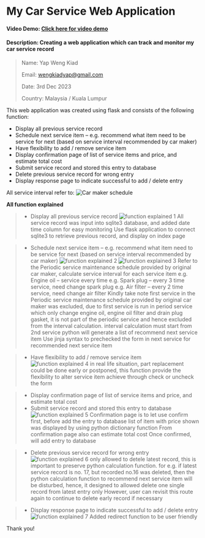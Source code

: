 ﻿
# My Car Service Web Application
#### Video Demo:  [Click here for video demo](https://youtu.be/wuNVpyZ4Fog)
#### Description:  Creating a web application which can track and monitor my car service record

> Name: Yap Weng Kiad
>
> Email: wengkiadyap@gmail.com
>
> Date: 3rd Dec 2023
>
> Country: Malaysia / Kuala Lumpur

This web application was created using flask and consists of the following function:

 - Display all previous service record
 - Schedule next service item – e.g. recommend what item need to be service for next (based on service interval recommended by car maker)
 - Have flexibility to add / remove service item
 - Display confirmation page of list of service items and price, and estimate total cost
 - Submit service record and stored this entry to database
 - Delete previous service record for wrong entry
 - Display response page to indicate successful to add / delete entry

All service interval refer to:
![Car maker schedule](https://i.imgur.com/hIDOrs0.png)

**All function explained**

>  - Display all previous service record
>  ![function explained 1](https://i.imgur.com/9eCVU3q.png)
> All service record was input into sqlite3 database, and added date time column for easy monitoring
> Use flask application to connect sqlite3 to retrieve previous record, and display on index page


> - Schedule next service item – e.g. recommend what item need to be service for next (based on service interval recommended by car maker)
> ![function explained 2](https://i.imgur.com/pipSuUd.png)
> ![function explained 3](https://i.imgur.com/GTjTPFU.png)
> Refer to the Periodic service maintenance schedule provided by original car maker, calculate service interval for each service item
> e.g. Engine oil – service every time
> e.g. Spark plug – every 3 time service, need change spark plug
> e.g. Air filter – every 2 time service, need change air filter
> Kindly take note first service in the Periodic service maintenance schedule provided by original car maker was excluded, due to first service is run in period service which only change engine oil, engine oil filter and drain plug gasket, it is not part of the periodic service and hence excluded from the interval calculation. interval calculation must start from 2nd service
> python will generate a list of recommend next service item
> Use jinja syntax to prechecked the form in next service for recommended next service item


> - Have flexibility to add / remove service item
> ![function explained 4](https://i.imgur.com/taIztOt.png)
> in real life situation, part replacement could be done early or postponed, this function provide the flexibility to alter service item
> achieve through check or uncheck the form

> - Display confirmation page of list of service items and price, and estimate total cost
> - Submit service record and stored this entry to database
> ![function explained 5](https://i.imgur.com/JMbVjEK.png)
> Confirmation page is to let use confirm first, before add the entry to database
> list of item with price shown was displayed by using python dictionary function
> From confirmation page also can estimate total cost
> Once confirmed, will add entry to database

 >- Delete previous service record for wrong entry
 >![function explained 6](https://i.imgur.com/ID87kDM.png)
 > only allowed to detele latest record, this is important to preserve python calculation function.
 > for e.g. if latest service record is no. 17, but recorded no.16 was deleted, then the python calculation function to recommend next service item will be disturbed, hence, it designed to allowed delete one single record from latest entry only
 > However, user can revisit this route again to continue to delete early record if necessary

 >- Display response page to indicate successful to add / delete entry
 >![function explained 7](https://i.imgur.com/JLklXAi.png)
 > Added redirect function to be user friendly

Thank you!
